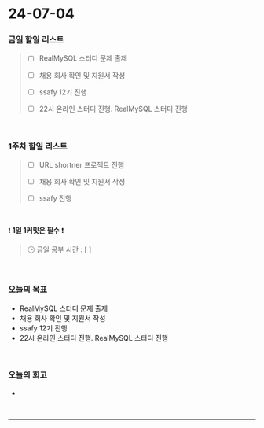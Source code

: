 # 24-07-04
### 금일 할일 리스트
> - [ ]  RealMySQL 스터디 문제 출제
>
> - [ ]  채용 회사 확인 및 지원서 작성
>
> - [ ]  ssafy 12기 진행
>
> - [ ]  22시 온라인 스터디 진행. RealMySQL 스터디 진행

<br/>

### 1주차 할일 리스트  
> - [ ]  URL shortner 프로젝트 진행
>
> - [ ]  채용 회사 확인 및 지원서 작성
>
> - [ ]  ssafy 진행

<br/>

❗ **1일 1커밋은 필수** ❗
> 🕒 금일 공부 시간 : [ ]

<br/>

### 오늘의 목표
- RealMySQL 스터디 문제 출제
- 채용 회사 확인 및 지원서 작성
- ssafy 12기 진행
- 22시 온라인 스터디 진행. RealMySQL 스터디 진행


<br>

### 오늘의 회고
- 


<br/>

------------  
